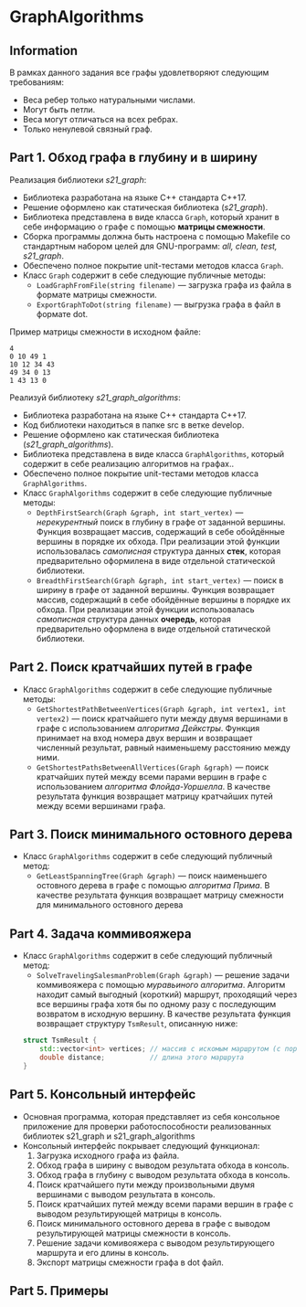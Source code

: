 # GraphAlgorithms

## Information

В рамках данного задания все графы удовлетворяют следующим требованиям:
- Веса ребер только натуральными числами.
- Могут быть петли.
- Веса могут отличаться на всех ребрах.
- Только ненулевой связный граф.

## Part 1. Обход графа в глубину и в ширину

Реализация библиотеки _s21_graph_:
* Библиотека разработана на языке С++ стандарта C++17.
* Решение оформлено как статическая библиотека (_s21_graph_).
* Библиотека представлена в виде класса `Graph`, который хранит в себе информацию о графе с помощью **матрицы смежности**.
* Сборка программы должна быть настроена с помощью Makefile со стандартным набором целей для GNU-программ: _all, clean, test, s21_graph_.
* Обеспечено полное покрытие unit-тестами методов класса `Graph`.
* Класс `Graph` содержит в себе следующие публичные методы:
    + `LoadGraphFromFile(string filename)` — загрузка графа из файла в формате матрицы смежности.
    + `ExportGraphToDot(string filename)` — выгрузка графа в файл в формате dot.

Пример матрицы смежности в исходном файле:
```
4
0 10 49 1
10 12 34 43
49 34 0 13
1 43 13 0
```

Реализуй библиотеку _s21_graph_algorithms_:
* Библиотека разработана на языке С++ стандарта C++17.
* Код библиотеки находиться в папке src в ветке develop.  
* Решение оформлено как статическая библиотека (_s21_graph_algorithms_).
* Библиотека представлена в виде класса `GraphAlgorithms`, который содержит в себе реализацию алгоритмов на графах..
* Обеспечено полное покрытие unit-тестами методов класса `GraphAlgorithms`.
* Класс `GraphAlgorithms` содержит в себе следующие публичные методы:    
    + `DepthFirstSearch(Graph &graph, int start_vertex)` — *нерекурентный* поиск в глубину в графе от заданной вершины. Функция возвращает массив, содержащий в себе обойдённые вершины в порядке их обхода. При реализации этой функции использовалась *самописная* структура данных **стек**, которая предварительно оформилена в виде отдельной статической библиотеки.
    + `BreadthFirstSearch(Graph &graph, int start_vertex)` — поиск в ширину в графе от заданной вершины. Функция возвращает массив, содержащий в себе обойдённые вершины в порядке их обхода. При реализации этой функции использовалась *самописная* структура данных **очередь**, которая предварительно оформлена в виде отдельной статической библиотеки.

## Part 2. Поиск кратчайших путей в графе

* Класс `GraphAlgorithms` содержит в себе следующие публичные методы:
    + `GetShortestPathBetweenVertices(Graph &graph, int vertex1, int vertex2)` — поиск кратчайшего пути между двумя вершинами в графе с использованием *алгоритма Дейкстры*. Функция принимает на вход номера двух вершин и возвращает численный результат, равный наименьшему расстоянию между ними.
    + `GetShortestPathsBetweenAllVertices(Graph &graph)` — поиск кратчайших путей между всеми парами вершин в графе с использованием *алгоритма Флойда-Уоршелла*. В качестве результата функция возвращает матрицу кратчайших путей между всеми вершинами графа.

## Part 3. Поиск минимального остовного дерева

* Класс `GraphAlgorithms` содержит в себе следующий публичный метод: 
    + `GetLeastSpanningTree(Graph &graph)` — поиск наименьшего остовного дерева в графе с помощью *алгоритма Прима*. В качестве результата функция возвращает матрицу смежности для минимального остовного дерева

## Part 4. Задача коммивояжера

* Класс `GraphAlgorithms` содержит в себе следующий публичный метод:
    + `SolveTravelingSalesmanProblem(Graph &graph)` — решение задачи коммивояжера с помощью *муравьиного алгоритма*. Алгоритм находит самый выгодный (короткий) маршрут, проходящий через все вершины графа хотя бы по одному разу с последующим возвратом в исходную вершину. В качестве результата функция возвращает структуру `TsmResult`, описанную ниже:
    ```cpp
    struct TsmResult {
        std::vector<int> vertices; // массив с искомым маршрутом (с порядком обхода вершин)
        double distance;           // длина этого маршрута
    }
    ``` 

## Part 5. Консольный интерфейс

* Основная программа, которая представляет из себя консольное приложение для проверки работоспособности реализованных библиотек s21_graph и s21_graph_algorithms
* Консольный интерфейс покрывает следующий функционал:
    1. Загрузка исходного графа из файла.
    2. Обход графа в ширину с выводом результата обхода в консоль.
    3. Обход графа в глубину с выводом результата обхода в консоль.
    4. Поиск кратчайшего пути между произвольными двумя вершинами с выводом результата в консоль.
    5. Поиск кратчайших путей между всеми парами вершин в графе с выводом результирующей матрицы в консоль.
    6. Поиск минимального остовного дерева в графе с выводом результирующей матрицы смежности в консоль.
    7. Решение задачи комивояжера с выводом результирующего маршрута и его длины в консоль.
    8. Экспорт матрицы смежности графа в dot файл.

## Part 5. Примеры

